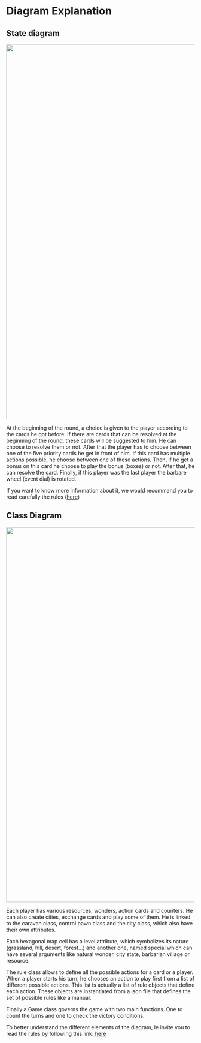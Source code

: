 # Diagram Explanation

## State diagram

<img src="state-digram.png" width="1000">

At the beginning of the round, a choice is given to the player according to the cards he got before. If there are cards that can be resolved at the beginning of the round, these cards will be suggested to him. He can choose to resolve them or not.
After that the player has to choose between one of the five priority cards he get in front of him. If this card has multiple actions possible, he choose between one of these actions. Then, if he get a bonus on this card he choose to play the bonus (boxes) or not.
After that, he can resolve the card. 
Finally, if this player was the last player the barbare wheel (event dial) is rotated.

If you want to know more information about it, we would recommand you to read carefully the rules ([here](https://niskut.github.io/Civilization/md_docs_rules_rules.html))

## Class Diagram

<img src="class-diagram.png" width="1000">

Each player has various resources, wonders, action cards and counters. He can also create cities, exchange cards and play some of them. He is linked to the caravan class, control pawn class and the city class, which also have their own attributes.

Each hexagonal map cell has a level attribute, which symbolizes its nature (grassland, hill, desert, forest...) and another one, named special which can have several arguments like natural wonder, city state, barbarian village or resource.

The rule class allows to define all the possible actions for a card or a player. When a player starts his turn, he chooses an action to play first from a list of different possible actions. This list is actually a list of rule objects that define each action. These objects are instantiated from a json file that defines the set of possible rules like a manual.

Finally a Game class governs the game with two main functions. One to count the turns and one to check the victory conditions.

To better understand the different elements of the diagram, Ie invite you to read the rules by following this link: [here](https://niskut.github.io/Civilization/md_docs_rules_rules.html)


